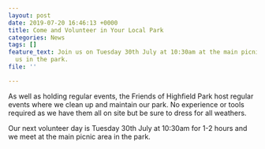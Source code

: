 ```yaml
---
layout: post
date: 2019-07-20 16:46:13 +0000
title: Come and Volunteer in Your Local Park
categories: News
tags: []
feature_text: Join us on Tuesday 30th July at 10:30am at the main picnic area to help
  us in the park.
file: ''

---
```

As well as holding regular events, the Friends of Highfield Park host regular events where we clean up and maintain our park.  No experience or tools required as we have them all on site but be sure to dress for all weathers.

Our next volunteer day is Tuesday 30th July at 10:30am for 1-2 hours and we meet at the main picnic area in the park.